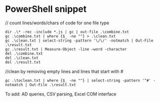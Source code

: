 # PowerShell snippet

// count lines/words/chars of code for one file type
```
dir .\* -rec -include *.js | gc | out-file .\combine.txt
gc .\combine.txt | where {$_ -ne ""} > .\clean.txt
gc .\clean.txt | select-string -pattern '\/\/' -notmatch | Out-File .\result.txt
gc .\result.txt | Measure-Object -line –word -character
del .\combine.txt  
del .\clean.txt 
del .\result.txt
```

//clean by removing empty lines and lines that start with #
```
gc .\toclean.txt | where {$_ -ne ""} | select-string -pattern '^#' -notmatch | Out-File .\result.txt
```
To add: AD queries, CSV parsing, Excel COM interface
